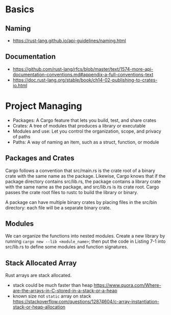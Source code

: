 # Basics

## Naming

- https://rust-lang.github.io/api-guidelines/naming.html

## Documentation

- https://github.com/rust-lang/rfcs/blob/master/text/1574-more-api-documentation-conventions.md#appendix-a-full-conventions-text
- https://doc.rust-lang.org/stable/book/ch14-02-publishing-to-crates-io.html

# Project Managing

- Packages: A Cargo feature that lets you build, test, and share crates
- Crates: A tree of modules that produces a library or executable
- Modules and use: Let you control the organization, scope, and privacy of paths
- Paths: A way of naming an item, such as a struct, function, or module

## Packages and Crates

Cargo follows a convention that src/main.rs is the crate root of a binary crate with the same name as the package.
Likewise, Cargo knows that if the package directory contains src/lib.rs, the package contains a library crate with the
same name as the package, and src/lib.rs is its crate root. Cargo passes the crate root files to rustc to build the
library or binary.

A package can have multiple binary crates by placing files in the src/bin directory: each file will be a separate binary
crate.

## Modules

We can organize the functions into nested modules. Create a new library by running `cargo new --lib <module_name>`; then
put the code in Listing 7-1 into src/lib.rs to define some modules and function signatures.

## Stack Allocated Array

Rust arrays are stack allocated.

- stack could be much faster than heap https://www.quora.com/Where-are-the-arrays-in-C-stored-in-a-stack-or-a-heap
- known size not `static` array on
  stack https://stackoverflow.com/questions/12874604/c-array-instantiation-stack-or-heap-allocation

